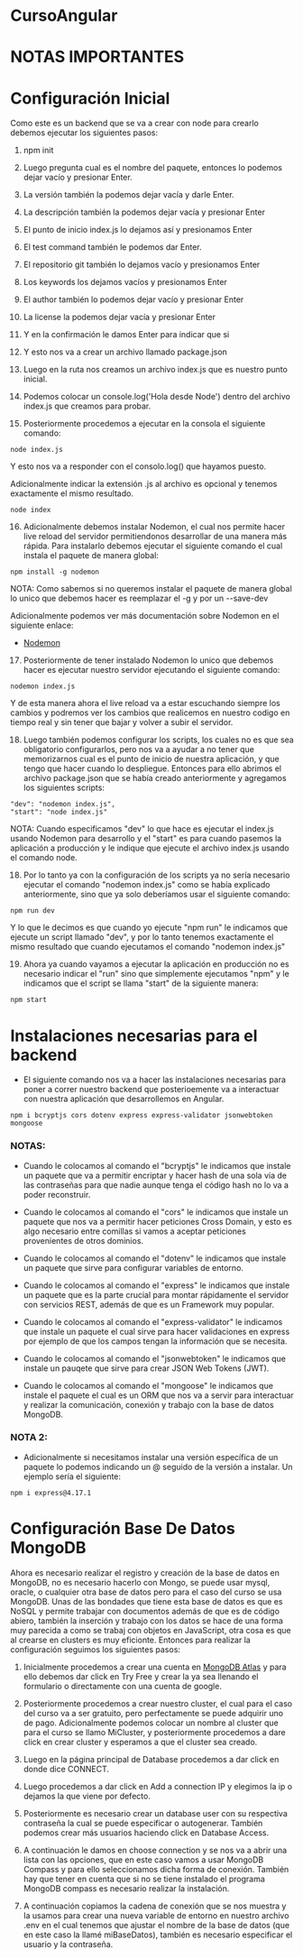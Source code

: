 # CursoAngular

# NOTAS IMPORTANTES

Configuración Inicial
=====================

Como este es un backend que se va a crear con node para crearlo debemos ejecutar los siguientes pasos:

1. npm init

2. Luego pregunta cual es el nombre del paquete, entonces lo podemos dejar vacío y presionar Enter.

3. La versión también la podemos dejar vacía y darle Enter.

4. La descripción también la podemos dejar vacía y presionar Enter

5. El punto de inicio index.js lo dejamos así y presionamos Enter

6. El test command también le podemos dar Enter.

7. El repositorio git también lo dejamos vacío y presionamos Enter

8. Los keywords los dejamos vacíos y presionamos Enter

9. El author también lo podemos dejar vacío y presionar Enter

10. La license la podemos dejar vacía y presionar Enter

11. Y en la confirmación le damos Enter para indicar que si

12. Y esto nos va a crear un archivo llamado package.json

13. Luego en la ruta nos creamos un archivo index.js que es nuestro punto inicial.

14. Podemos colocar un console.log('Hola desde Node') dentro del archivo index.js que creamos para probar.

15. Posteriormente procedemos a ejecutar en la consola el siguiente comando:
```
node index.js
```

Y esto nos va a responder con el consolo.log() que hayamos puesto.

Adicionalmente indicar la extensión .js al archivo es opcional y tenemos exactamente el mismo resultado.

```
node index
```

16. Adicionalmente debemos instalar Nodemon, el cual nos permite hacer live reload del servidor permitiendonos desarrollar de una manera más rápida. Para instalarlo debemos ejecutar el siguiente comando el cual instala el paquete de manera global:

```
npm install -g nodemon
```

NOTA: Como sabemos si no queremos instalar el paquete de manera global lo unico que debemos hacer es reemplazar el -g y por un --save-dev

Adicionalmente podemos ver más documentación sobre Nodemon en el siguiente enlace: 

* [Nodemon](https://www.npmjs.com/package/nodemon)

17. Posteriormente de tener instalado Nodemon lo unico que debemos hacer es ejecutar nuestro servidor ejecutando el siguiente comando:

```
nodemon index.js
```
Y de esta manera ahora el live reload va a estar escuchando siempre los cambios y podremos ver los cambios que realicemos en nuestro codigo en tiempo real y sin tener que bajar y volver a subir el servidor.

18. Luego también podemos configurar los scripts, los cuales no es que sea obligatorio configurarlos, pero nos va a ayudar a no tener que memorizarnos cual es el punto de inicio de nuestra aplicación, y que tengo que hacer cuando lo despliegue. Entonces para ello abrimos el archivo package.json que se había creado anteriormente y agregamos los siguientes scripts:

```
"dev": "nodemon index.js",
"start": "node index.js"
```

NOTA: Cuando especificamos "dev" lo que hace es ejecutar el index.js usando Nodemon para desarrollo y el "start" es para cuando pasemos la aplicación a producción y le indique que ejecute el archivo index.js usando el comando node.

18. Por lo tanto ya con la configuración de los scripts ya no sería necesario ejecutar el comando "nodemon index.js" como se había explicado anteriormente, sino que ya solo deberíamos usar el siguiente comando:

```
npm run dev
```

Y lo que le decimos es que cuando yo ejecute "npm run" le indicamos que ejecute un script llamado "dev", y por lo tanto tenemos exactamente el mismo resultado que cuando ejecutamos el comando "nodemon index.js"

19. Ahora ya cuando vayamos a ejecutar la aplicación en producción no es necesario indicar el "run" sino que simplemente ejecutamos "npm" y le indicamos que el script se llama "start" de la siguiente manera:

```
npm start
```

Instalaciones necesarias para el backend
=========================================

* El siguiente comando nos va a hacer las instalaciones necesarias para poner a correr nuestro backend que posterioemente va a interactuar con nuestra aplicación que desarrollemos en Angular.

```
npm i bcryptjs cors dotenv express express-validator jsonwebtoken mongoose
```

### NOTAS:

* Cuando le colocamos al comando el "bcryptjs" le indicamos que instale un paquete que va a permitir encriptar y hacer hash de una sola vía de las contraseñas para que nadie aunque tenga el código hash no lo va a poder reconstruir.

* Cuando le colocamos al comando el "cors" le indicamos que instale un paquete que nos va a permitir hacer peticiones Cross Domain, y esto es algo necesario entre comillas si vamos a aceptar peticiones provenientes de otros dominios. 

* Cuando le colocamos al comando el "dotenv" le indicamos que instale un paquete que sirve para configurar variables de entorno.

* Cuando le colocamos al comando el "express" le indicamos que instale un paquete que es la parte crucial para montar rápidamente el servidor con servicios REST, además de que es un Framework muy popular.

* Cuando le colocamos al comando el "express-validator" le indicamos que instale un paquete el cual sirve para hacer validaciones en express por ejemplo de que los campos tengan la información que se necesita.

* Cuando le colocamos al comando el "jsonwebtoken" le indicamos que instale un pauqete que sirve para crear JSON Web Tokens (JWT).

* Cuando le colocamos al comando el "mongoose" le indicamos que instale el paquete el cual es un ORM que nos va a servir para interactuar y realizar la comunicación, conexión y trabajo con la base de datos MongoDB.

### NOTA 2:

* Adicionalmente si necesitamos instalar una versión específica de un paquete lo podemos indicando un @ seguido de la versión a instalar. Un ejemplo sería el siguiente:

```
npm i express@4.17.1
```
Configuración Base De Datos MongoDB
====================================

Ahora es necesario realizar el registro y creación de la base de datos en MongoDB, no es necesario hacerlo con Mongo, se puede usar mysql, oracle, o cualquier otra base de datos pero para el caso del curso se usa MongoDB. Unas de las bondades que tiene esta base de datos es que es NoSQL y permite trabajar con documentos además de que es de código abiero, también la inserción y trabajo con los datos se hace de una forma muy parecida a como se trabaj con objetos en JavaScript, otra cosa es que al crearse en clusters es muy eficionte.
Entonces para realizar la configuración seguimos los siguientes pasos:

1. Inicialmente procedemos a crear una cuenta en [MongoDB Atlas](https://www.mongodb.com/cloud/atlas) y para ello debemos dar click en Try Free y crear la ya sea llenando el formulario o directamente con una cuenta de google.

2. Posteriormente procedemos a crear nuestro cluster, el cual para el caso del curso va a ser gratuito, pero perfectamente se puede adquirir uno de pago. Adicionalmente podemos colocar un nombre al cluster que para el curso se llamo MiCluster, y posteriormente procedemos a dare click en crear cluster y esperamos a que el cluster sea creado.

3. Luego en la página principal de Database procedemos a dar click en donde dice CONNECT.

4. Luego procedemos a dar click en Add a connection IP y elegimos la ip o dejamos la que viene por defecto.

5. Posteriormente es necesario crear un database user con su respectiva contraseña la cual se puede especificar o autogenerar. También podemos crear más usuarios haciendo click en Database Access.

6. A continuación le damos en choose connection y se nos va a abrir una lista con las opciones, que en este caso vamos a usar MongoDB Compass y para ello seleccionamos dicha forma de conexión. También hay que tener en cuenta que si no se tiene instalado el programa MongoDB compass es necesario realizar la instalación.

7. A continuación copiamos la cadena de conexión que se nos muestra y la usamos para crear una nueva variable de entorno en nuestro archivo .env en el cual tenemos que ajustar el nombre de la base de datos (que en este caso la llamé miBaseDatos), también es necesario especificar el usuario y la contraseña.

